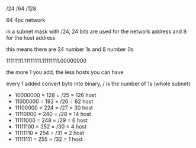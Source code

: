 /24 /64 /128

64 4pc network

in a subnet mask with /24, 24 bits are used for the network address and 8 for
the host address

this means there are 24 number 1s and 8 number 0s

11111111.11111111.11111111.00000000

the more 1 you add, the less hosts you can have

every 1 added convert byte into binary, / is the number of 1s (whole subnet)

- 10000000 = 128 = /25 = 126 host
- 11000000 = 192 = /26 = 62 host
- 11100000 = 224 = /27 = 30 host
- 11110000 = 240 = /28 = 14 host
- 11111000 = 248 = /29 = 6 host
- 11111100 = 252 = /30 = 4 host
- 11111110 = 254 = /31 = 2 host
- 11111111 = 255 = /32 = 1 host
